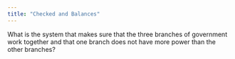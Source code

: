 ```yaml
---
title: "Checked and Balances"
---
```

What is the system that makes sure that the three branches of government work together and that one branch does not have more power than the other branches?

